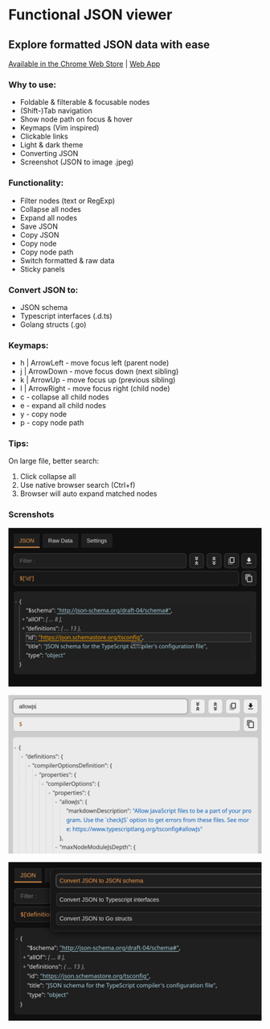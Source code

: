 # Functional JSON viewer

## Explore formatted JSON data with ease

[Available in the Chrome Web Store](https://chrome.google.com/webstore/detail/functional-json-viewer/cokkmplppnaigoodkkjopoblfaelibab)
| [Web App](https://json-viewer.delphic.top)

### Why to use:

- Foldable & filterable & focusable nodes
- (Shift-)Tab navigation
- Show node path on focus & hover
- Keymaps (Vim inspired)
- Clickable links
- Light & dark theme
- Converting JSON
- Screenshot (JSON to image .jpeg)

### Functionality:

- Filter nodes (text or RegExp)
- Collapse all nodes
- Expand all nodes
- Save JSON
- Copy JSON
- Copy node
- Copy node path
- Switch formatted & raw data
- Sticky panels

### Convert JSON to:

- JSON schema
- Typescript interfaces (.d.ts)
- Golang structs (.go)

### Keymaps:

- h | ArrowLeft - move focus left (parent node)
- j | ArrowDown - move focus down (next sibling)
- k | ArrowUp - move focus up (previous sibling)
- l | ArrowRight - move focus right (child node)
- c - collapse all child nodes
- e - expand all child nodes
- y - copy node
- p - copy node path

### Tips:

On large file, better search:

1. Click collapse all
2. Use native browser search (Ctrl+f)
3. Browser will auto expand matched nodes

### Screnshots

![screenshot light theme](/src/etc/dark-theme.png)

![screenshot dark theme](/src/etc/light-theme.png)

![screenshot convert JSON](/src/etc/convert.png)
